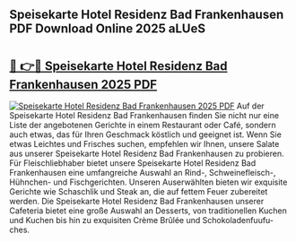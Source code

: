 ## Speisekarte Hotel Residenz Bad Frankenhausen PDF Download Online 2025 aLUeS

# <h2><a href="http://gccd8o.nevu.top/?p=Speisekarte+Hotel+Residenz+Bad+Frankenhausen">🔗 👉🔴 Speisekarte Hotel Residenz Bad Frankenhausen 2025 PDF</a></h2>

[![Speisekarte Hotel Residenz Bad Frankenhausen 2025 PDF](https://i.imgur.com/dBaPXMq.png)](http://gccd8o.nevu.top/?p=Speisekarte+Hotel+Residenz+Bad+Frankenhausen)
Auf der Speisekarte Hotel Residenz Bad Frankenhausen finden Sie nicht nur eine Liste der angebotenen Gerichte in einem Restaurant oder Café, sondern auch etwas, das für Ihren Geschmack köstlich und geeignet ist. Wenn Sie etwas Leichtes und Frisches suchen, empfehlen wir Ihnen, unsere Salate aus unserer Speisekarte Hotel Residenz Bad Frankenhausen zu probieren. Für Fleischliebhaber bietet unsere Speisekarte Hotel Residenz Bad Frankenhausen eine umfangreiche Auswahl an Rind-, Schweinefleisch-, Hühnchen- und Fischgerichten. Unseren Auserwählten bieten wir exquisite Gerichte wie Schaschlik und Steak an, die auf fettem Feuer zubereitet werden. Die Speisekarte Hotel Residenz Bad Frankenhausen unserer Cafeteria bietet eine große Auswahl an Desserts, von traditionellen Kuchen und Kuchen bis hin zu exquisiten Crème Brûlée und Schokoladenfuufu-ches.

